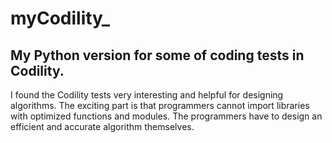 # myCodility_
## My Python version for some of coding tests in Codility.
I found the Codility tests very interesting and helpful for designing algorithms. The exciting part is that programmers cannot import libraries with optimized functions and modules. The programmers have to design an efficient and accurate algorithm themselves. 
